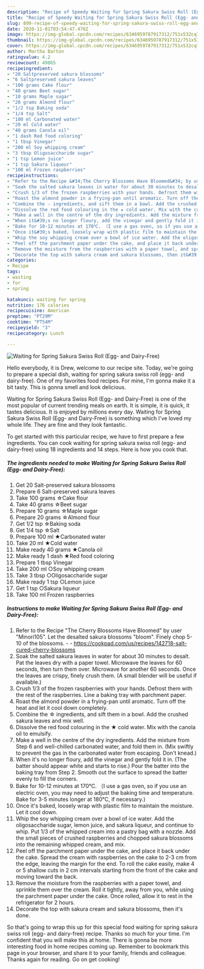 ```yaml
---
description: "Recipe of Speedy Waiting for Spring Sakura Swiss Roll (Egg- and Dairy-Free)"
title: "Recipe of Speedy Waiting for Spring Sakura Swiss Roll (Egg- and Dairy-Free)"
slug: 899-recipe-of-speedy-waiting-for-spring-sakura-swiss-roll-egg-and-dairy-free
date: 2020-11-01T03:54:47.476Z
image: https://img-global.cpcdn.com/recipes/6346959787917312/751x532cq70/waiting-for-spring-sakura-swiss-roll-egg-and-dairy-free-recipe-main-photo.jpg
thumbnail: https://img-global.cpcdn.com/recipes/6346959787917312/751x532cq70/waiting-for-spring-sakura-swiss-roll-egg-and-dairy-free-recipe-main-photo.jpg
cover: https://img-global.cpcdn.com/recipes/6346959787917312/751x532cq70/waiting-for-spring-sakura-swiss-roll-egg-and-dairy-free-recipe-main-photo.jpg
author: Martha Barton
ratingvalue: 4.2
reviewcount: 49865
recipeingredient:
- "20 Saltpreserved sakura blossoms"
- "6 Saltpreserved sakura leaves"
- "100 grams Cake flour"
- "40 grams Beet sugar"
- "10 grams Maple sugar"
- "20 grams Almond flour"
- "1/2 tsp Baking soda"
- "1/4 tsp Salt"
- "100 ml Carbonated water"
- "20 ml Cold water"
- "40 grams Canola oil"
- "1 dash Red food coloring"
- "1 tbsp Vinegar"
- "200 ml Soy whipping cream"
- "3 tbsp Oligosaccharide sugar"
- "1 tsp Lemon juice"
- "1 tsp Sakura liqueur"
- "100 ml Frozen raspberries"
recipeinstructions:
- "Refer to the Recipe &#34;The Cherry Blossoms Have Bloomed&#34; by user &#34;Minori105&#34;. Let the desalted sakura blossoms &#34;bloom&#34;. Finely chop 5-10 of the blossoms.  https://cookpad.com/us/recipes/142718-salt-cured-cherry-blossoms"
- "Soak the salted sakura leaves in water for about 30 minutes to desalt. Pat the leaves dry with a paper towel. Microwave the leaves for 60 seconds, then turn them over. Microwave for another 60 seconds. Once the leaves are crispy, finely crush them. (A small blender will be useful if available.)"
- "Crush 1/3 of the frozen raspberries with your hands. Defrost them with the rest of the raspberries. Line a baking tray with parchment paper."
- "Roast the almond powder in a frying-pan until aromatic. Turn off the heat and let it cool down completely."
- "Combine the ☆ ingredients, and sift them in a bowl. Add the crushed sakura leaves and mix well."
- "Dissolve the red food colouring in the ★ cold water. Mix with the canola oil to emulsify."
- "Make a well in the centre of the dry ingredients. Add the mixture from Step 6 and well-chilled carbonated water, and fold them in. (Mix swiftly to prevent the gas in the carbonated water from escaping. Don&#39;t knead.)"
- "When it&#39;s no longer floury, add the vinegar and gently fold it in. (The batter should appear white and starts to rise.) Pour the batter into the baking tray from Step 2. Smooth out the surface to spread the batter evenly to fill the corners."
- "Bake for 10-12 minutes at 170℃. （I use a gas oven, so if you use an electric oven, you may need to adjust the baking time and temperature. Bake for 3-5 minutes longer at 180℃, if necessary.)"
- "Once it&#39;s baked, loosely wrap with plastic film to maintain the moisture. Let it cool down."
- "Whip the soy whipping cream over a bowl of ice water. Add the oligosaccharide sugar, lemon juice, and sakura liqueur, and continue to whip. Put 1/3 of the whipped cream into a pastry bag with a nozzle. Add the small pieces of crushed raspberries and chopped sakura blossoms into the remaining whipped cream, and mix."
- "Peel off the parchment paper under the cake, and place it back under the cake. Spread the cream with raspberries on the cake to 2-3 cm from the edge, leaving the margin for the end. To roll the cake easily, make 4 or 5 shallow cuts in 2 cm intervals starting from the front of the cake and moving toward the back."
- "Remove the moisture from the raspberries with a paper towel, and sprinkle them over the cream. Roll it tightly, away from you, while using the parchment paper under the cake. Once rolled, allow it to rest in the refrigerator for 2 hours."
- "Decorate the top with sakura cream and sakura blossoms, then it&#39;s done."
categories:
- Recipe
tags:
- waiting
- for
- spring

katakunci: waiting for spring 
nutrition: 176 calories
recipecuisine: American
preptime: "PT29M"
cooktime: "PT54M"
recipeyield: "3"
recipecategory: Lunch

---
```



![Waiting for Spring Sakura Swiss Roll (Egg- and Dairy-Free)](https://img-global.cpcdn.com/recipes/6346959787917312/751x532cq70/waiting-for-spring-sakura-swiss-roll-egg-and-dairy-free-recipe-main-photo.jpg)

Hello everybody, it is Drew, welcome to our recipe site. Today, we're going to prepare a special dish, waiting for spring sakura swiss roll (egg- and dairy-free). One of my favorites food recipes. For mine, I'm gonna make it a bit tasty. This is gonna smell and look delicious.

Waiting for Spring Sakura Swiss Roll (Egg- and Dairy-Free) is one of the most popular of current trending meals on earth. It is simple, it is quick, it tastes delicious. It is enjoyed by millions every day. Waiting for Spring Sakura Swiss Roll (Egg- and Dairy-Free) is something which I've loved my whole life. They are fine and they look fantastic.




To get started with this particular recipe, we have to first prepare a few ingredients. You can cook waiting for spring sakura swiss roll (egg- and dairy-free) using 18 ingredients and 14 steps. Here is how you cook that.

<!--inarticleads1-->

##### The ingredients needed to make Waiting for Spring Sakura Swiss Roll (Egg- and Dairy-Free):

1. Get 20 Salt-preserved sakura blossoms
1. Prepare 6 Salt-preserved sakura leaves
1. Take 100 grams ☆Cake flour
1. Take 40 grams ☆Beet sugar
1. Prepare 10 grams ☆Maple sugar
1. Prepare 20 grams ☆Almond flour
1. Get 1/2 tsp ☆Baking soda
1. Get 1/4 tsp ☆Salt
1. Prepare 100 ml ★Carbonated water
1. Take 20 ml ★Cold water
1. Make ready 40 grams ★Canola oil
1. Make ready 1 dash ★Red food coloring
1. Prepare 1 tbsp Vinegar
1. Take 200 ml ○Soy whipping cream
1. Take 3 tbsp ○Oligosaccharide sugar
1. Make ready 1 tsp ○Lemon juice
1. Get 1 tsp ○Sakura liqueur
1. Take 100 ml Frozen raspberries




<!--inarticleads2-->

##### Instructions to make Waiting for Spring Sakura Swiss Roll (Egg- and Dairy-Free):

1. Refer to the Recipe &#34;The Cherry Blossoms Have Bloomed&#34; by user &#34;Minori105&#34;. Let the desalted sakura blossoms &#34;bloom&#34;. Finely chop 5-10 of the blossoms. -  - https://cookpad.com/us/recipes/142718-salt-cured-cherry-blossoms
1. Soak the salted sakura leaves in water for about 30 minutes to desalt. Pat the leaves dry with a paper towel. Microwave the leaves for 60 seconds, then turn them over. Microwave for another 60 seconds. Once the leaves are crispy, finely crush them. (A small blender will be useful if available.)
1. Crush 1/3 of the frozen raspberries with your hands. Defrost them with the rest of the raspberries. Line a baking tray with parchment paper.
1. Roast the almond powder in a frying-pan until aromatic. Turn off the heat and let it cool down completely.
1. Combine the ☆ ingredients, and sift them in a bowl. Add the crushed sakura leaves and mix well.
1. Dissolve the red food colouring in the ★ cold water. Mix with the canola oil to emulsify.
1. Make a well in the centre of the dry ingredients. Add the mixture from Step 6 and well-chilled carbonated water, and fold them in. (Mix swiftly to prevent the gas in the carbonated water from escaping. Don&#39;t knead.)
1. When it&#39;s no longer floury, add the vinegar and gently fold it in. (The batter should appear white and starts to rise.) Pour the batter into the baking tray from Step 2. Smooth out the surface to spread the batter evenly to fill the corners.
1. Bake for 10-12 minutes at 170℃. （I use a gas oven, so if you use an electric oven, you may need to adjust the baking time and temperature. Bake for 3-5 minutes longer at 180℃, if necessary.)
1. Once it&#39;s baked, loosely wrap with plastic film to maintain the moisture. Let it cool down.
1. Whip the soy whipping cream over a bowl of ice water. Add the oligosaccharide sugar, lemon juice, and sakura liqueur, and continue to whip. Put 1/3 of the whipped cream into a pastry bag with a nozzle. Add the small pieces of crushed raspberries and chopped sakura blossoms into the remaining whipped cream, and mix.
1. Peel off the parchment paper under the cake, and place it back under the cake. Spread the cream with raspberries on the cake to 2-3 cm from the edge, leaving the margin for the end. To roll the cake easily, make 4 or 5 shallow cuts in 2 cm intervals starting from the front of the cake and moving toward the back.
1. Remove the moisture from the raspberries with a paper towel, and sprinkle them over the cream. Roll it tightly, away from you, while using the parchment paper under the cake. Once rolled, allow it to rest in the refrigerator for 2 hours.
1. Decorate the top with sakura cream and sakura blossoms, then it&#39;s done.




So that's going to wrap this up for this special food waiting for spring sakura swiss roll (egg- and dairy-free) recipe. Thanks so much for your time. I'm confident that you will make this at home. There is gonna be more interesting food in home recipes coming up. Remember to bookmark this page in your browser, and share it to your family, friends and colleague. Thanks again for reading. Go on get cooking!
